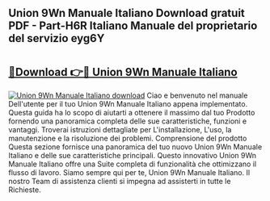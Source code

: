 ## Union 9Wn Manuale Italiano Download gratuit PDF - Part-H6R Italiano Manuale del proprietario del servizio eyg6Y

# <h2><a href="http://dfgvpr3.blite.top/?on=Union+9Wn+Manuale+Italiano">🔗Download 👉🔴 Union 9Wn Manuale Italiano</a></h2>

[![Union 9Wn Manuale Italiano download](https://i.imgur.com/lujVjoI.png)](http://dfgvpr3.blite.top/?on=Union+9Wn+Manuale+Italiano)
Ciao e benvenuto nel manuale Dell'utente per il tuo Union 9Wn Manuale Italiano appena implementato. Questa guida ha lo scopo di aiutarti a ottenere il massimo dal tuo Prodotto fornendo una panoramica completa delle sue caratteristiche, funzioni e vantaggi. Troverai istruzioni dettagliate per L'installazione, L'uso, la manutenzione e la risoluzione dei problemi. Comprensione del prodotto Questa sezione fornisce una panoramica del tuo nuovo Union 9Wn Manuale Italiano e delle sue caratteristiche principali. Questo innovativo Union 9Wn Manuale Italiano offre una Suite completa di funzionalità che ottimizzano il flusso di lavoro. Siamo sempre qui per te, Union 9Wn Manuale Italiano. Il nostro Team di assistenza clienti si impegna ad assisterti in tutte le Richieste.
